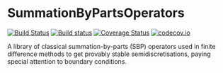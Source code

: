 # SummationByPartsOperators

[![Build Status](https://travis-ci.org/ranocha/SummationByPartsOperators.jl.svg?branch=master)](https://travis-ci.org/ranocha/SummationByPartsOperators.jl)
[![Build status](https://ci.appveyor.com/api/projects/status/i1saoodeqrepiodl?svg=true)](https://ci.appveyor.com/project/ranocha/SummationByPartsOperators-jl)
[![Coverage Status](https://coveralls.io/repos/github/ranocha/SummationByPartsOperators.jl/badge.svg?branch=master)](https://coveralls.io/github/ranocha/SummationByPartsOperators.jl?branch=master)
[![codecov.io](http://codecov.io/github/ranocha/SummationByPartsOperators.jl/coverage.svg?branch=master)](http://codecov.io/github/ranocha/SummationByPartsOperators.jl?branch=master)

A library of classical summation-by-parts (SBP) operators used in finite difference
methods to get provably stable semidiscretisations, paying special attention to
boundary conditions.
